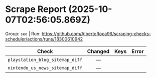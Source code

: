# Scrape Report (2025-10-07T02:56:05.869Z)

Group: `seo`  |  Run: https://github.com/AlbertoRoca96/scraping-checks-scheduler/actions/runs/18300610942

| Check | Changed | Keys | Error |
|---|:---:|:--|:--|
| `playstation_blog_sitemap_diff` | — |  |  |
| `nintendo_us_news_sitemap_diff` | — |  |  |
